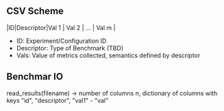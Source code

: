 ## CSV Scheme

|ID|Descriptor|Val 1 | Val 2 | ... | Val m | 

- ID: Experiment/Configuration ID
- Descriptor: Type of Benchmark (TBD)
- Vals: Value of metrics collected, semantics defined by descriptor

## Benchmar IO

read_results(filename) -> number of columns n, dictionary of columns with keys "id", "descriptor", "val1" - "val<n-2>"
